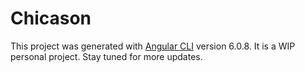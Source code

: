 # Chicason

This project was generated with [Angular CLI](https://github.com/angular/angular-cli) version 6.0.8.
It is a WIP personal project. Stay tuned for more updates.

